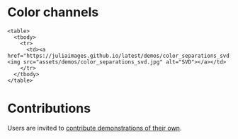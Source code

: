 # Color channels

```@raw html
<table>
  <tbody>
    <tr>
      <td><a href="https://juliaimages.github.io/latest/demos/color_separations_svd.html"><img src="assets/demos/color_separations_svd.jpg" alt="SVD"></a></td>
    </tr>
  </tbody>
</table>
```

# Contributions

Users are invited to [contribute demonstrations of their own](https://github.com/JuliaImages/juliaimages.github.io).
